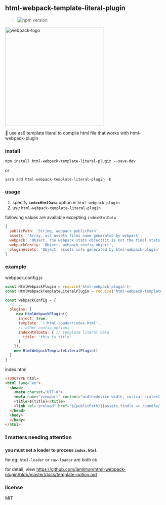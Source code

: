 
## html-webpack-template-literal-plugin

> <img src="https://img.shields.io/npm/v/html-webpack-template-literal-plugin.svg" alt="npm version" data-canonical-src="https://img.shields.io/npm/v/emojione.svg" style="max-width:100%;">

<img src="https://github.com/webpack/media/blob/master/logo/logo-on-white-bg.png" alt="webpack-logo" width="320" >

 💝 use es6 template literal to compile html file that works with html-webpack-plugin

### install
`npm install html-webpack-template-literal-plugin --save-dev`

or

`yarn add html-webpack-template-literal-plugin -D`

### usage

1. specify **`indexHtmlData`** option in `html-webpack-plugin`
2. use `html-webpack-template-literal-plugin`

following values are available excepting `indexHtmlData`

```javascript
{
  publicPath: 'String, webpack publicPath',
  assets: 'Array, all assets files name generated by webpack',
  webpack: 'Object, the webpack stats object(it is not the final stats)',
  webpackConfig: 'Object, webpack config object',
  pluginAssets: 'Object, assets info generated by html-webpack-plugin'
}
```

### example

webpack.config.js

```javascript
const HtmlWebpackPlugin = require('html-webpack-plugin');
const HtmlWebpackTemplateLiteralPlugin = require('html-webpack-template-literal-plugin');

const webpackConfig = {
  // ... 
  plugins: [
     new HtmlWebpackPlugin({
      inject: true,
      template: '!!html-loader!index.html',
      // other config options
      indexHtmlData: { // template literal data
        title: 'this is title'
      }
    }),
    new HtmlWebpackTemplateLiteralPlugin()
  ]
}
```

index.html

```html
<!DOCTYPE html>
<html lang="en">
  <head>
    <meta charset="UTF-8">
    <meta name="viewport" content="width=device-width, initial-scale=1.0">
    <title>${title}</title>
    <link rel="preload" href="${publicPath}${assets.find(v => /bundle/.test(v))}">
  </head>
  <body>
  </body>
</html>
```

###  ❗️ matters needing attention
**you must set a loader to process `index.html`**

for eg: `html-loader` or `raw-loader` are both ok  

for detail, view https://github.com/jantimon/html-webpack-plugin/blob/master/docs/template-option.md

### license
MIT
